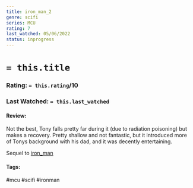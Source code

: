 ```yaml
---
title: iron_man_2
genre: scifi
series: MCU
rating: 7
last_watched: 05/06/2022
status: inprogress
---
```

# `= this.title`
### Rating: `= this.rating`/10
### Last Watched: `= this.last_watched`

#### Review:
Not the best, Tony falls pretty far during it (due to radiation poisoning) but makes a recovery.
Pretty shallow and not fantastic, but it introduced more of Tonys background with his dad, and it was decently entertaining.

Sequel to [iron_man](iron_man.md)

#### Tags:
#mcu #scifi #ironman 